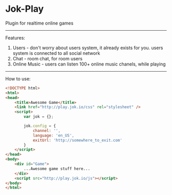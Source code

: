 Jok-Play
========
Plugin for realtime online games

--------

Features:

1. Users - don't worry about users system, it already exists for you. users system is connected to all social network
2. Chat - room chat, for room users
3. Online Music - users can listen 100+ online music chanels, while playing

--------

How to use:

```html
<!DOCTYPE html>
<html>
<head>
    <title>Awesome Game</title>
    <link href="http://play.jok.io/css" rel="stylesheet" />
    <script>
        var jok = {};

        jok.config = {
            channel: '',
            language: 'en_US',
            exitUrl: 'http://somewhere_to_exit.com'
        }
    </script>
</head>
<body>
    <div id="Game">
        ...Awesome game stuff here...
    </div>
    <script src="http://play.jok.io/js"></script>
</body>
</html>
```
